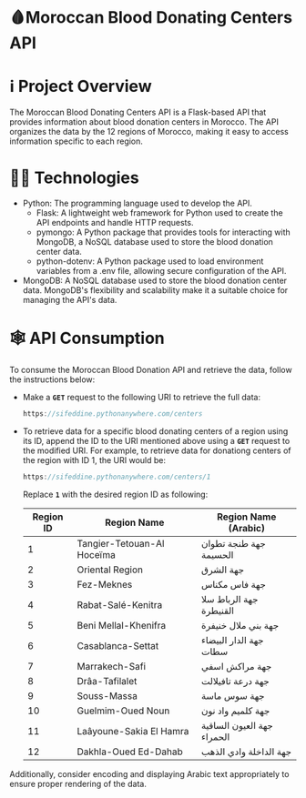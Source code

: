 # 🩸Moroccan Blood Donating Centers API

# **ℹ️ Project Overview**

The Moroccan Blood Donating Centers API is a Flask-based API that provides information about blood donation centers in Morocco. The API organizes the data by the 12 regions of Morocco, making it easy to access information specific to each region.

# **👨‍💻 Technologies**

- Python: The programming language used to develop the API.
    - Flask: A lightweight web framework for Python used to create the API endpoints and handle HTTP requests.
    - pymongo: A Python package that provides tools for interacting with MongoDB, a NoSQL database used to store the blood donation center data.
    - python-dotenv: A Python package used to load environment variables from a .env file, allowing secure configuration of the API.
- MongoDB: A NoSQL database used to store the blood donation center data. MongoDB's flexibility and scalability make it a suitable choice for managing the API's data.

# 🕸️ API Consumption

To consume the Moroccan Blood Donation API and retrieve the data, follow the instructions below:

- Make a **`GET`** request to the following URI to retrieve the full data:
    
    ```jsx
    https://sifeddine.pythonanywhere.com/centers
    ```
    
- To retrieve data for a specific blood donating centers of a region using its ID, append the ID to the URI mentioned above using a **`GET`** request to the modified URI. For example, to retrieve data for donationg centers of the region with ID 1, the URI would be:
    
    ```jsx
    https://sifeddine.pythonanywhere.com/centers/1
    ```
    
    Replace **`1`** with the desired region ID as following:
    
    | Region ID | Region Name | Region Name (Arabic) |
    | --- | --- | --- |
    | 1 | Tangier-Tetouan-Al Hoceïma | جهة طنجة تطوان الحسيمة |
    | 2 | Oriental Region | جهة الشرق |
    | 3 | Fez-Meknes | جهة فاس مكناس |
    | 4 | Rabat-Salé-Kenitra | جهة الرباط سلا القنيطرة |
    | 5 | Beni Mellal-Khenifra | جهة بني ملال خنيفرة |
    | 6 | Casablanca-Settat | جهة الدار البيضاء سطات |
    | 7 | Marrakech-Safi | جهة مراكش اسفي |
    | 8 | Drâa-Tafilalet | جهة درعة تافيلالت |
    | 9 | Souss-Massa | جهة سوس ماسة |
    | 10 | Guelmim-Oued Noun | جهة كلميم واد نون |
    | 11 | Laâyoune-Sakia El Hamra | جهة العيون الساقية الحمراء |
    | 12 | Dakhla-Oued Ed-Dahab | جهة الداخلة وادي الذهب |

Additionally, consider encoding and displaying Arabic text appropriately to ensure proper rendering of the data.